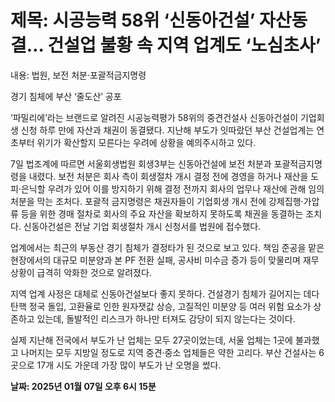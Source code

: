 # **제목: 시공능력 58위 ‘신동아건설’ 자산동결… 건설업 불황 속 지역 업계도 ‘노심초사’**

  내용: 법원, 보전 처분·포괄적금지명령

경기 침체에 부산 ‘줄도산’ 공포

‘파밀리에’라는 브랜드로 알려진 시공능력평가 58위의 중견건설사 신동아건설이 기업회생 신청 하루 만에 자산과 채권이 동결됐다. 지난해 부도가 잇따랐던 부산 건설업계는 연초부터 위기가 확산할지 모른다는 우려에 상황을 예의주시하고 있다.

7일 법조계에 따르면 서울회생법원 회생3부는 신동아건설에 보전 처분과 포괄적금지명령을 내렸다. 보전 처분은 회사 측이 회생절차 개시 결정 전에 경영을 하거나 재산을 도피·은닉할 우려가 있어 이를 방지하기 위해 결정 전까지 회사의 업무나 재산에 관해 임의 처분을 막는 조처다. 포괄적 금지명령은 채권자들이 기업회생 개시 전에 강제집행·가압류 등을 위한 경매 절차로 회사의 주요 자산을 확보하지 못하도록 채권을 동결하는 조치다. 신동아건설은 전날 기업 회생절차 개시 신청서를 법원에 접수했다.

업계에서는 최근의 부동산 경기 침체가 결정타가 된 것으로 보고 있다. 책임 준공을 맡은 현장에서의 대규모 미분양과 본 PF 전환 실패, 공사비 미수금 증가 등이 맞물리며 재무 상황이 급격히 악화한 것으로 알려졌다.

지역 업계 사정은 대체로 신동아건설보다 좋지 못하다. 건설경기 침체가 길어지는 데다 탄핵 정국 돌입, 고환율로 인한 원자잿값 상승, 고질적인 미분양 등 여러 위험 요소가 상존하고 있는데, 돌발적인 리스크가 하나만 터져도 감당이 되지 않는다는 것이다.

실제 지난해 전국에서 부도가 난 업체는 모두 27곳이었는데, 서울 업체는 1곳에 불과했고 나머지는 모두 지방일 정도로 지역 중견·중소 업체들은 약한 고리다. 부산 건설사는 6곳으로 17개 시도 가운데 가장 많이 부도가 난 오명을 썼다.

  **날짜: 2025년 01월 07일 오후 6시 15분**
